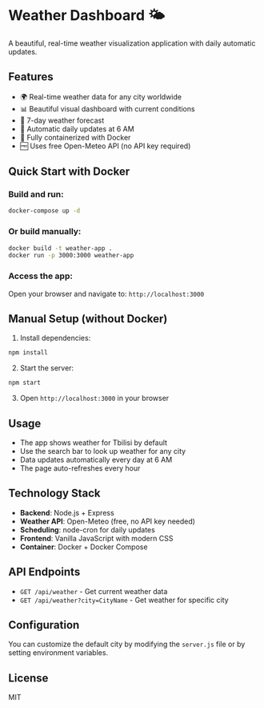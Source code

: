 # Weather Dashboard 🌤️

A beautiful, real-time weather visualization application with daily automatic updates.

## Features

- 🌍 Real-time weather data for any city worldwide
- 📊 Beautiful visual dashboard with current conditions
- 📅 7-day weather forecast
- 🔄 Automatic daily updates at 6 AM
- 🐳 Fully containerized with Docker
- 🆓 Uses free Open-Meteo API (no API key required)

## Quick Start with Docker

### Build and run:
```bash
docker-compose up -d
```

### Or build manually:
```bash
docker build -t weather-app .
docker run -p 3000:3000 weather-app
```

### Access the app:
Open your browser and navigate to: `http://localhost:3000`

## Manual Setup (without Docker)

1. Install dependencies:
```bash
npm install
```

2. Start the server:
```bash
npm start
```

3. Open `http://localhost:3000` in your browser

## Usage

- The app shows weather for Tbilisi by default
- Use the search bar to look up weather for any city
- Data updates automatically every day at 6 AM
- The page auto-refreshes every hour

## Technology Stack

- **Backend**: Node.js + Express
- **Weather API**: Open-Meteo (free, no API key needed)
- **Scheduling**: node-cron for daily updates
- **Frontend**: Vanilla JavaScript with modern CSS
- **Container**: Docker + Docker Compose

## API Endpoints

- `GET /api/weather` - Get current weather data
- `GET /api/weather?city=CityName` - Get weather for specific city

## Configuration

You can customize the default city by modifying the `server.js` file or by setting environment variables.

## License

MIT
